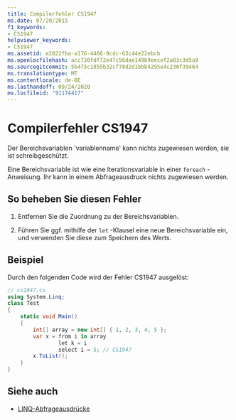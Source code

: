 ```yaml
---
title: Compilerfehler CS1947
ms.date: 07/20/2015
f1_keywords:
- CS1947
helpviewer_keywords:
- CS1947
ms.assetid: e2822fba-a176-4466-9cdc-63c44e22ebcb
ms.openlocfilehash: acc720fdf72e47c56dae149b9eecef2a03c3d5a9
ms.sourcegitcommit: 5b475c1855b32cf78d2d1bbb4295e4c236f39464
ms.translationtype: MT
ms.contentlocale: de-DE
ms.lasthandoff: 09/24/2020
ms.locfileid: "91174417"
---
```

# <a name="compiler-error-cs1947"></a>Compilerfehler CS1947

Der Bereichsvariablen 'variablenname' kann nichts zugewiesen werden, sie ist schreibgeschützt.  
  
 Eine Bereichsvariable ist wie eine Iterationsvariable in einer `foreach` -Anweisung. Ihr kann in einem Abfrageausdruck nichts zugewiesen werden.  
  
## <a name="to-correct-this-error"></a>So beheben Sie diesen Fehler  
  
1. Entfernen Sie die Zuordnung zu der Bereichsvariablen.  
  
2. Führen Sie ggf. mithilfe der `let` -Klausel eine neue Bereichsvariable ein, und verwenden Sie diese zum Speichern des Werts.  
  
## <a name="example"></a>Beispiel  

 Durch den folgenden Code wird der Fehler CS1947 ausgelöst:  
  
```csharp  
// cs1947.cs  
using System.Linq;  
class Test  
{  
    static void Main()  
    {  
        int[] array = new int[] { 1, 2, 3, 4, 5 };  
        var x = from i in array  
                let k = i  
                select i = 5; // CS1947  
        x.ToList();  
    }  
}  
```  
  
## <a name="see-also"></a>Siehe auch

- [LINQ-Abfrageausdrücke](../linq/index.md)
